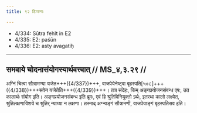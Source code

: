 ```yaml
---
title: ९२ टिप्पण्यः

---
```

- 4/334: Sūtra fehlt in E2
- 4/335: E2: paśūn
- 4/336: E2: asty avagatiḥ

____________________________________________


## समवाये चोदनासंयोगस्यार्थवत्त्वात् // MS_४,३.२९ //

अग्निं चित्वा सौत्रामण्या यजेत+++({4/337})+++, वाजपेयेनेष्ट्वा बृहस्पति[५०८]+++({4/338})+++सवेन यजेतेति+++({4/339})+++। तत्र संदेहः, किम् अङ्गप्रयोजनसंबन्ध एषः, उत कालार्थः संयोग इति। अङ्गप्रयोजनसंबन्ध इति ब्रूमः, एवं हि श्रुतिविनियुक्तो ऽर्थः, इतरथा कालो लक्ष्येत, श्रुतिलक्षणाविशये च श्रुतिर् न्याय्या न लक्षणा। तस्माद् अग्न्यङ्गं सौत्रामणी, वाजपेयाङ्गं बृहस्पतिसव इति।
